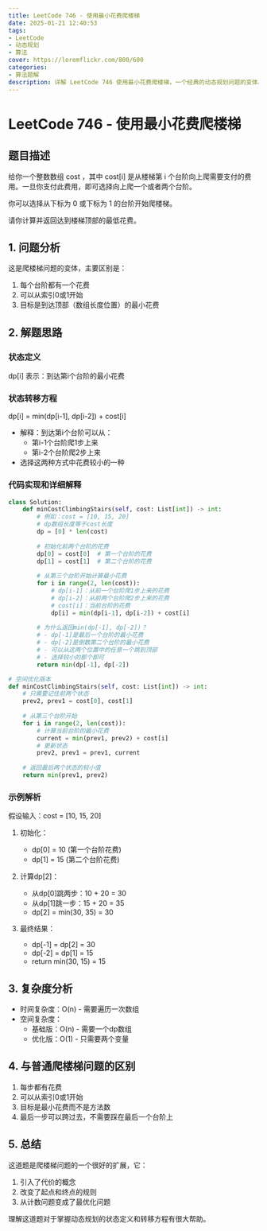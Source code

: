 ```yaml
---
title: LeetCode 746 - 使用最小花费爬楼梯
date: 2025-01-21 12:40:53
tags:
- LeetCode
- 动态规划
- 算法
cover: https://loremflickr.com/800/600
categories:
- 算法题解
description: 详解 LeetCode 746 使用最小花费爬楼梯，一个经典的动态规划问题的变体。
---
```


# LeetCode 746 - 使用最小花费爬楼梯

## 题目描述
给你一个整数数组 cost ，其中 cost[i] 是从楼梯第 i 个台阶向上爬需要支付的费用。一旦你支付此费用，即可选择向上爬一个或者两个台阶。

你可以选择从下标为 0 或下标为 1 的台阶开始爬楼梯。

请你计算并返回达到楼梯顶部的最低花费。

## 1. 问题分析
这是爬楼梯问题的变体，主要区别是：
1. 每个台阶都有一个花费
2. 可以从索引0或1开始
3. 目标是到达顶部（数组长度位置）的最小花费

## 2. 解题思路

### 状态定义
dp[i] 表示：到达第i个台阶的最小花费

### 状态转移方程
dp[i] = min(dp[i-1], dp[i-2]) + cost[i]
- 解释：到达第i个台阶可以从：
  - 第i-1个台阶爬1步上来
  - 第i-2个台阶爬2步上来
- 选择这两种方式中花费较小的一种

### 代码实现和详细解释
```python
class Solution:
    def minCostClimbingStairs(self, cost: List[int]) -> int:
        # 例如：cost = [10, 15, 20]
        # dp数组长度等于cost长度
        dp = [0] * len(cost)
        
        # 初始化前两个台阶的花费
        dp[0] = cost[0]  # 第一个台阶的花费
        dp[1] = cost[1]  # 第二个台阶的花费
        
        # 从第三个台阶开始计算最小花费
        for i in range(2, len(cost)):
            # dp[i-1]：从前一个台阶爬1步上来的花费
            # dp[i-2]：从前两个台阶爬2步上来的花费
            # cost[i]：当前台阶的花费
            dp[i] = min(dp[i-1], dp[i-2]) + cost[i]
        
        # 为什么返回min(dp[-1], dp[-2])？
        # - dp[-1]是最后一个台阶的最小花费
        # - dp[-2]是倒数第二个台阶的最小花费
        # - 可以从这两个位置中的任意一个跳到顶部
        # - 选择较小的那个即可
        return min(dp[-1], dp[-2])

# 空间优化版本
def minCostClimbingStairs(self, cost: List[int]) -> int:
    # 只需要记住前两个状态
    prev2, prev1 = cost[0], cost[1]
    
    # 从第三个台阶开始
    for i in range(2, len(cost)):
        # 计算当前台阶的最小花费
        current = min(prev1, prev2) + cost[i]
        # 更新状态
        prev2, prev1 = prev1, current
    
    # 返回最后两个状态的较小值
    return min(prev1, prev2)
```

### 示例解析
假设输入：cost = [10, 15, 20]
1. 初始化：
   - dp[0] = 10 (第一个台阶花费)
   - dp[1] = 15 (第二个台阶花费)

2. 计算dp[2]：
   - 从dp[0]跳两步：10 + 20 = 30
   - 从dp[1]跳一步：15 + 20 = 35
   - dp[2] = min(30, 35) = 30

3. 最终结果：
   - dp[-1] = dp[2] = 30
   - dp[-2] = dp[1] = 15
   - return min(30, 15) = 15

## 3. 复杂度分析
- 时间复杂度：O(n) - 需要遍历一次数组
- 空间复杂度：
  - 基础版：O(n) - 需要一个dp数组
  - 优化版：O(1) - 只需要两个变量

## 4. 与普通爬楼梯问题的区别
1. 每步都有花费
2. 可以从索引0或1开始
3. 目标是最小花费而不是方法数
4. 最后一步可以跨过去，不需要踩在最后一个台阶上

## 5. 总结
这道题是爬楼梯问题的一个很好的扩展，它：
1. 引入了代价的概念
2. 改变了起点和终点的规则
3. 从计数问题变成了最优化问题

理解这道题对于掌握动态规划的状态定义和转移方程有很大帮助。